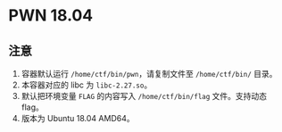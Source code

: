 # PWN 18.04

## 注意

1. 容器默认运行 `/home/ctf/bin/pwn`，请复制文件至 `/home/ctf/bin/` 目录。
2. 本容器对应的 libc 为 `libc-2.27.so`。
3. 默认把环境变量 `FLAG` 的内容写入 `/home/ctf/bin/flag` 文件。支持动态 flag。
4. 版本为 Ubuntu 18.04 AMD64。
